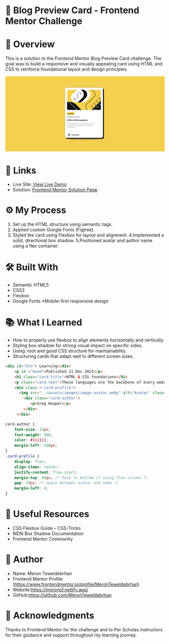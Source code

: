 # 📰 Blog Preview Card - Frontend Mentor Challenge

# 📌 Overview
This is a solution to the Frontend Mentor Blog Preview Card challenge. 
The goal was to build a responsive and visually appealing card using HTML and CSS to reinforce foundational layout and design principles.


![Blog Preview Card Screenshot](assets/images/Blog.png)


# 🔗 Links
* Live Site:[ View Live Demo <!-- Replace with your GitHub Pages, Netlify, or Vercel link -->](https://blogperviewcard.netlify.app/)
* Solution: [Frontend Mentor Solution Page](https://www.frontendmentor.io/solutions/blog-preview-card---using-html-and-css-BbRQHgoBrQ)

# ⚙️ My Process
1. Set up the HTML structure using semantic tags.
2. Applied custom Google Fonts (Figtree).
3. Styled the card using Flexbox for layout and alignment.
4.Implemented a solid, directional box shadow.
5.Positioned avatar and author name using a flex container.

# 🛠️ Built With
* Semantic HTML5
* CSS3
* Flexbox
* Google Fonts
 *Mobile-first responsive design

 # 📚 What I Learned
* How to properly use flexbox to align elements horizontally and vertically.
* Styling box-shadow for strong visual impact on specific sides.
* Using :root and good CSS structure for maintainability.
* Structuring cards that adapt well to different screen sizes.

```html
<div id="btn"> Learning</div>
    <p id ="head">Published 21 Dec 2023</p>
    <h1 class="card-title">HTML & CSS foundations</h1>
    <p class="card-text">These languages are the backbone of every website, defining structure, content, and presentation.</p>
    <div class ="card-profile">
      <img src="../assets/images/image-avatar.webp" alt="Avatar" class="card-image-avatar">
        <div class="card-author">
           <p>Greg Hooper</p>
        </div>
     </div>
```
```css
card-author {
    font-size: 15px;
    font-weight: 800;
    color: #111111;
    margin-left:-500px;
}
.card-profile {
    display: flex;
    align-items: center;
    justify-content: flex-start;
    margin-top: 40px; /* Push to bottom if using flex-column */
    gap: 10px; /* space between avatar and name */
    margin-left: 0;
}
```
# 🔗 Useful Resources
* CSS Flexbox Guide – CSS-Tricks
* MDN Box Shadow Documentation
* Frontend Mentor Community

# 👤 Author
* Name: Meron Teweldebrhan 
* Frontend Mentor Profile:(https://www.frontendmentor.io/profile/MeronTeweldebrhan)
* Website:https://meronpf.netlify.app/
* GitHub:https://github.com/MeronTeweldebrhan

# 🙏 Acknowledgments
Thanks to Frontend Mentor for the challenge and to Per Scholas instructors for their guidance and support throughout my learning journey.

